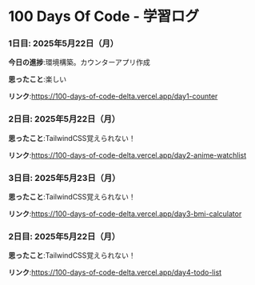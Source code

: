 # 100 Days Of Code - 学習ログ


### 1日目: 2025年5月22日（月）

**今日の進捗**:環境構築。カウンターアプリ作成

**思ったこと**:楽しい

**リンク**:https://100-days-of-code-delta.vercel.app/day1-counter

### 2日目: 2025年5月22日（月）

**思ったこと**:TailwindCSS覚えられない！

**リンク**:https://100-days-of-code-delta.vercel.app/day2-anime-watchlist

### 3日目: 2025年5月23日（月）

**思ったこと**:TailwindCSS覚えられない！

**リンク**:https://100-days-of-code-delta.vercel.app/day3-bmi-calculator

### 2日目: 2025年5月22日（月）

**思ったこと**:TailwindCSS覚えられない！

**リンク**:https://100-days-of-code-delta.vercel.app/day4-todo-list